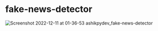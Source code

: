 # fake-news-detector

![Screenshot 2022-12-11 at 01-36-53 ashikpydev_fake-news-detector](https://user-images.githubusercontent.com/78363470/206872457-3878da60-1f48-4e52-8e4f-6054ddd4f35e.png)
